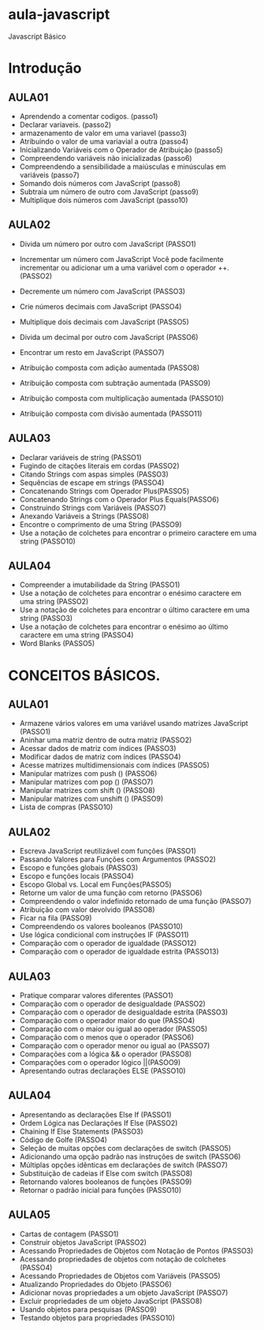 # aula-javascript
Javascript Básico

# Introdução

 ## AULA01
- Aprendendo a comentar codigos. (passo1)
- Declarar variaveis. (passo2)
- armazenamento de valor em uma variavel (passo3)
- Atribuindo o valor de uma variavial a outra (passo4)
- Inicializando Variáveis ​​com o Operador de Atribuição  (passo5)
- Compreendendo variáveis ​​não inicializadas (passo6)
- Compreendendo a sensibilidade a maiúsculas e minúsculas em variáveis (passo7)
- Somando dois números com JavaScript (passo8)
- Subtraia um número de outro com JavaScript (passo9)
- Multiplique dois números com JavaScript (passo10)

## AULA02
- Divida um número por outro com JavaScript (PASSO1)
- Incrementar um número com JavaScript 
 Você pode facilmente incrementar ou adicionar um a uma variável com o operador ++. (PASSO2)

- Decremente um número com JavaScript (PASSO3)
- Crie números decimais com JavaScript (PASSO4)
- Multiplique dois decimais com JavaScript (PASSO5)
- Divida um decimal por outro com JavaScript (PASSO6)
- Encontrar um resto em JavaScript (PASSO7)
- Atribuição composta com adição aumentada (PASSO8)
- Atribuição composta com subtração aumentada (PASSO9) 
- Atribuição composta com multiplicação aumentada (PASSO10)
- Atribuição composta com divisão aumentada (PASSO11)

## AULA03
- Declarar variáveis ​​de string (PASSO1)
- Fugindo de citações literais em cordas (PASSO2)
- Citando Strings com aspas simples (PASSO3)
- Sequências de escape em strings (PASSO4)
- Concatenando Strings com Operador Plus(PASSO5)
- Concatenando Strings com o Operador Plus Equals(PASSO6)
- Construindo Strings com Variáveis (PASSO7)
- Anexando Variáveis ​​a Strings (PASSO8)
- Encontre o comprimento de uma String (PASSO9)
- Use a notação de colchetes para encontrar o primeiro caractere em uma string (PASSO10)

## AULA04
- Compreender a imutabilidade da String (PASSO1) 
- Use a notação de colchetes para encontrar o enésimo caractere em uma string (PASSO2)
- Use a notação de colchetes para encontrar o último caractere em uma string (PASSO3)
- Use a notação de colchetes para encontrar o enésimo ao último caractere em uma string (PASSO4)
- Word Blanks (PASSO5)

# CONCEITOS BÁSICOS.

## AULA01

- Armazene vários valores em uma variável usando matrizes JavaScript (PASSO1)
- Aninhar uma matriz dentro de outra matriz (PASSO2)
- Acessar dados de matriz com índices (PASSO3)
- Modificar dados de matriz com índices (PASSO4)
- Acesse matrizes multidimensionais com índices (PASSO5)
- Manipular matrizes com push () (PASSO6)
- Manipular matrizes com pop () (PASSO7)
- Manipular matrizes com shift () (PASSO8)
- Manipular matrizes com unshift () (PASSO9)
- Lista de compras (PASSO10)

## AULA02

- Escreva JavaScript reutilizável com funções (PASSO1)
- Passando Valores para Funções com Argumentos (PASSO2)
- Escopo e funções globais (PASSO3)
- Escopo e funções locais (PASSO4)
- Escopo Global vs. Local em Funções(PASSO5)
- Retorne um valor de uma função com retorno (PASSO6)
- Compreendendo o valor indefinido retornado de uma função (PASSO7)
- Atribuição com valor devolvido (PASSO8)
- Ficar na fila (PASSO9)
- Compreendendo os valores booleanos (PASSO10)
- Use lógica condicional com instruções IF (PASSO11)
- Comparação com o operador de igualdade (PASSO12)
- Comparação com o operador de igualdade estrita (PASSO13)

## AULA03

- Pratique comparar valores diferentes (PASSO1)
- Comparação com o operador de desigualdade (PASSO2)
- Comparação com o operador de desigualdade estrita (PASSO3)
- Comparação com o operador maior do que (PASSO4)
- Comparação com o maior ou igual ao operador (PASSO5)
- Comparação com o menos que o operador (PASSO6)
- Comparação com o operador menor ou igual ao (PASSO7)
- Comparações com a lógica && o operador (PASSO8)
- Comparações com o operador lógico ||(PASOO9)
- Apresentando outras declarações ELSE (PASSO10)

## AULA04

- Apresentando as declarações Else If (PASSO1)
- Ordem Lógica nas Declarações If Else (PASSO2)
- Chaining If Else Statements (PASSO3)
- Código de Golfe (PASSO4)
- Seleção de muitas opções com declarações de switch (PASSO5)
- Adicionando uma opção padrão nas instruções de switch (PASSO6)
- Múltiplas opções idênticas em declarações de switch (PASSO7)
- Substituição de cadeias if Else com switch (PASSO8)
- Retornando valores booleanos de funções (PASSO9)
- Retornar o padrão inicial para funções (PASSO10)

## AULA05

- Cartas de contagem (PASSO1)
- Construir objetos JavaScript (PASSO2)
- Acessando Propriedades de Objetos com Notação de Pontos (PASSO3)
- Acessando propriedades de objetos com notação de colchetes (PASSO4)
- Acessando Propriedades de Objetos com Variáveis (PASSO5)
- Atualizando Propriedades do Objeto (PASSO6)
- Adicionar novas propriedades a um objeto JavaScript (PASSO7)
- Excluir propriedades de um objeto JavaScript (PASSO8)
- Usando objetos para pesquisas (PASSO9)
- Testando objetos para propriedades (PASSO10)